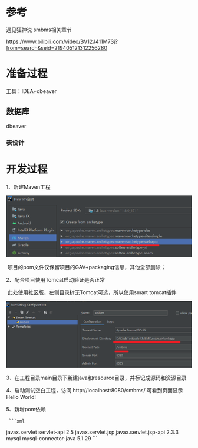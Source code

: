 # 参考

遇见狂神说 smbms相关章节

https://www.bilibili.com/video/BV12J411M7Sj?from=search&seid=219405121312256280

# 准备过程

工具：IDEA+dbeaver

## 数据库

dbeaver

### 表设计







# 开发过程

1、新建Maven工程

![image-20210501084441837](1-SMBMS系统开发.assets/image-20210501084441837.png)

​      项目的pom文件仅保留项目的GAV+packaging信息，其他全部删除；

2、配合项目使用Tomcat启动验证是否正常

​     此处使用社区版，左侧目录树无Tomcat可选，所以使用smart tomcat插件

![image-20210501085925679](1-SMBMS系统开发.assets/image-20210501085925679.png)

3、在工程目录main目录下新建java和resource目录，并标记成源码和资源目录

4、启动测试空白工程，访问 http://localhost:8080/smbms/ 可看到页面显示 Hello World!

5、新增pom依赖

     ```xml
<dependency>
      <groupId>javax.servlet</groupId>
      <artifactId>servlet-api</artifactId>
      <version>2.5</version>
    </dependency>
    <dependency>
      <groupId>javax.servlet.jsp</groupId>
      <artifactId>javax.servlet.jsp-api</artifactId>
      <version>2.3.3</version>
    </dependency>
    <dependency>
      <groupId>mysql</groupId>
      <artifactId>mysql-connector-java</artifactId>
      <version>5.1.29</version>
    </dependency>
     ```









